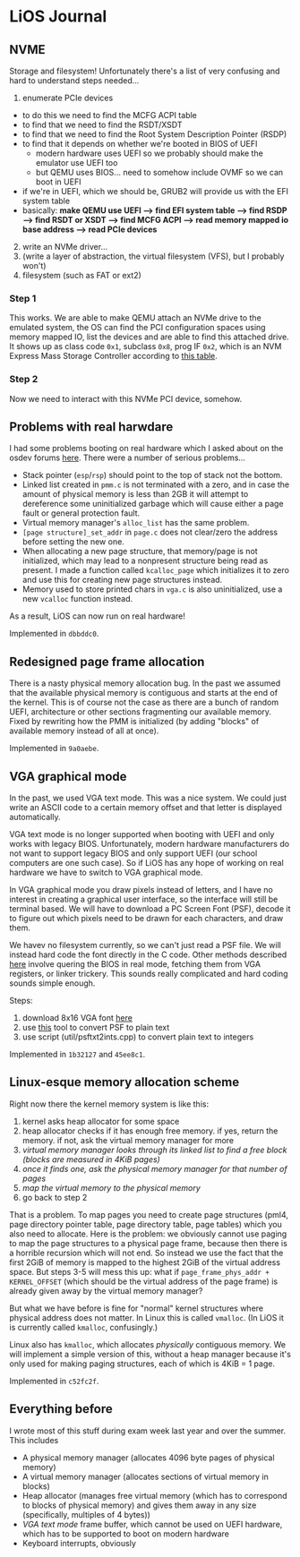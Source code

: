 # LiOS Journal

## NVME

Storage and filesystem! Unfortunately there's a list of very confusing and hard to understand steps needed...
1. enumerate PCIe devices
  * to do this we need to find the MCFG ACPI table
  * to find that we need to find the RSDT/XSDT
  * to find that we need to find the Root System Description Pointer (RSDP)
  * to find that it depends on whether we're booted in BIOS of UEFI
     * modern hardware uses UEFI so we probably should make the emulator use UEFI too
     * but QEMU uses BIOS... need to somehow include OVMF so we can boot in UEFI
  * if we're in UEFI, which we should be, GRUB2 will provide us with the EFI system table
  * basically: **make QEMU use UEFI --> find EFI system table --> find RSDP --> find RSDT or XSDT --> find MCFG ACPI --> read memory mapped io base address --> read PCIe devices**
2. write an NVMe driver...
3. (write a layer of abstraction, the virtual filesystem (VFS), but I probably won't)
4. filesystem (such as FAT or ext2)

### Step 1

This works. We are able to make QEMU attach an NVMe drive to the emulated system, the OS can find the PCI configuration spaces using memory mapped IO, list the devices and are able to find this attached drive. It shows up as class code `0x1`, subclass `0x8`, prog IF `0x2`, which is an NVM Express Mass Storage Controller according to [this table](https://wiki.osdev.org/PCI#Class_Codes).

### Step 2

Now we need to interact with this NVMe PCI device, somehow.

## Problems with real harwdare

I had some problems booting on real hardware which I asked about on the osdev forums [here](https://forum.osdev.org/viewtopic.php?p=349986). There were a number of serious problems...

 * Stack pointer (`esp`/`rsp`) should point to the top of stack not the bottom.
 * Linked list created in `pmm.c` is not terminated with a zero, and in case the amount of physical memory is less than 2GB it will attempt to dereference some uninitialized garbage which will cause either a page fault or general protection fault.
 * Virtual memory manager's `alloc_list` has the same problem.
 * `[page structure]_set_addr` in `page.c` does not clear/zero the address before setting the new one.
 * When allocating a new page structure, that memory/page is not initialized, which may lead to a nonpresent structure being read as present. I made a function called `kcalloc_page` which initializes it to zero and use this for creating new page structures instead.
 * Memory used to store printed chars in `vga.c` is also uninitialized, use a new `vcalloc` function instead.

As a result, LiOS can now run on real hardware!

Implemented in `dbbddc0`.

## Redesigned page frame allocation

There is a nasty physical memory allocation bug. In the past we assumed that the available physical memory is contiguous and starts at the end of the kernel. This is of course not the case as there are a bunch of random UEFI, architecture or other sections fragmenting our available memory. Fixed by rewriting how the PMM is initialized (by adding "blocks" of available memory instead of all at once).

Implemented in `9a0aebe`.

## VGA graphical mode

In the past, we used VGA text mode. This was a nice system. We could just write an ASCII code to a certain memory offset and that letter is displayed automatically.

VGA text mode is no longer supported when booting with UEFI and only works with legacy BIOS. Unfortunately, modern hardware manufacturers do not want to support legacy BIOS and only support UEFI (our school computers are one such case). So if LiOS has any hope of working on real hardware we have to switch to VGA graphical mode.

In VGA graphical mode you draw pixels instead of letters, and I have no interest in creating a graphical user interface, so the interface will still be terminal based. We will have to download a PC Screen Font (PSF), decode it to figure out which pixels need to be drawn for each characters, and draw them.

We havev no filesystem currently, so we can't just read a PSF file. We will instead hard code the font directly in the C code. Other methods described [here](https://wiki.osdev.org/Drawing_In_a_Linear_Framebuffer) involve quering the BIOS in real mode, fetching them from VGA registers, or linker trickery. This sounds really complicated and hard coding sounds simple enough.

Steps:

1. download 8x16 VGA font [here](https://www.zap.org.au/projects/console-fonts-zap/)
2. use [this](https://github.com/talamus/rw-psf) tool to convert PSF to plain text
3. use script (util/psftxt2ints.cpp) to convert plain text to integers

Implemented in `1b32127` and `45ee8c1`.

## Linux-esque memory allocation scheme

Right now there the kernel memory system is like this:

1. kernel asks heap allocator for some space
2. heap allocator checks if it has enough free memory. if yes, return the memory. if not, ask the virtual memory manager for more
3. *virtual memory manager looks through its linked list to find a free block (blocks are measured in 4KiB pages)*
4. *once it finds one, ask the physical memory manager for that number of pages*
5. *map the virtual memory to the physical memory*
6. go back to step 2

That is a problem. To map pages you need to create page structures (pml4, page directory pointer table, page directory table, page tables) which you also need to allocate. Here is the problem: we obviously cannot use paging to map the page structures to a physical page frame, because then there is a horrible recursion which will not end. So instead we use the fact that the first 2GiB of memory is mapped to the highest 2GiB of the virtual address space. But steps 3-5 will mess this up: what if `page_frame_phys_addr + KERNEL_OFFSET` (which should be the virtual address of the page frame) is already given away by the virtual memory manager?

But what we have before is fine for "normal" kernel structures where physical address does not matter. In Linux this is called `vmalloc`. (In LiOS it is currently called `kmalloc`, confusingly.)

Linux also has `kmalloc`, which allocates *physically* contiguous memory. We will implement a simple version of this, without a heap manager because it's only used for making paging structures, each of which is 4KiB = 1 page.

Implemented in `c52fc2f`.

## Everything before

I wrote most of this stuff during exam week last year and over the summer. This includes
 * A physical memory manager (allocates 4096 byte pages of physical memory)
 * A virtual memory manager (allocates sections of virtual memory in blocks)
 * Heap allocator (manages free virtual memory (which has to correspond to blocks of physical memory) and gives them away in any size (specifically, multiples of 4 bytes))
 * *VGA text mode* frame buffer, which cannot be used on UEFI hardware, which has to be supported to boot on modern hardware
 * Keyboard interrupts, obviously

